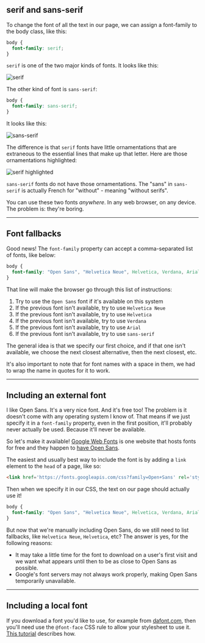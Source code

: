 ## serif and sans-serif

To change the font of all the text in our page, we can assign a font-family to the body class, like this:

``` css
body {
  font-family: serif;
}
```

`serif` is one of the two major kinds of fonts. It looks like this:

![serif](https://upload.wikimedia.org/wikipedia/commons/8/8c/Serif_and_sans-serif_02.png)

The other kind of font is `sans-serif`:

``` css
body {
  font-family: sans-serif;
}
```

It looks like this:

![sans-serif](https://upload.wikimedia.org/wikipedia/commons/a/a0/Serif_and_sans-serif_01.png)

The difference is that `serif` fonts have little ornamentations that are extraneous to the essential lines that make up that letter. Here are those ornamentations highlighted:

![serif highlighted](https://upload.wikimedia.org/wikipedia/commons/9/91/Serif_and_sans-serif_03.png)

`sans-serif` fonts do not have those ornamentations. The "sans" in `sans-serif` is actually French for "without" - meaning "without serifs".

You can use these two fonts _anywhere_. In any web browser, on any device. The problem is: they're boring.

---

## Font fallbacks

Good news! The `font-family` property can accept a comma-separated list of fonts, like below:

``` css
body {
  font-family: "Open Sans", "Helvetica Neue", Helvetica, Verdana, Arial, sans-serif;
}
```

That line will make the browser go through this list of instructions:

1. Try to use the `Open Sans` font if it's available on this system
2. If the previous font isn't available, try to use `Helvetica Neue`
3. If the previous font isn't available, try to use `Helvetica`
4. If the previous font isn't available, try to use `Verdana`
5. If the previous font isn't available, try to use `Arial`
6. If the previous font isn't available, try to use `sans-serif`

The general idea is that we specify our first choice, and if that one isn't available, we choose the next closest alternative, then the next closest, etc.

It's also important to note that for font names with a space in them, we had to wrap the name in quotes for it to work.

---

## Including an external font

I like Open Sans. It's a very nice font. And it's free too! The problem is it doesn't come with any operating system I know of. That means if we just specify it in a `font-family` property, even in the first position, it'll probably never actually be used. Because it'll never be available.

So let's make it available! [Google Web Fonts](https://www.google.com/fonts) is one website that hosts fonts for free and they happen to [have Open Sans](https://www.google.com/fonts#UsePlace:use/Collection:Open+Sans).

The easiest and usually best way to include the font is by adding a `link` element to the `head` of a page, like so:

``` html
<link href='https://fonts.googleapis.com/css?family=Open+Sans' rel='stylesheet' type='text/css'>
```

Then when we specify it in our CSS, the text on our page should actually use it!

``` css
body {
  font-family: "Open Sans", "Helvetica Neue", Helvetica, Verdana, Arial, sans-serif;
}
```

But now that we're manually including Open Sans, do we still need to list fallbacks, like `Helvetica Neue`, `Helvetica`, etc? The answer is yes, for the following reasons:

- It may take a little time for the font to download on a user's first visit and we want what appears until then to be as close to Open Sans as possible.
- Google's font servers may not always work properly, making Open Sans temporarily unavailable.

---

## Including a local font

If you download a font you'd like to use, for example from [dafont.com](http://www.dafont.com/), then you'll need use the `@font-face` CSS rule to allow your stylesheet to use it. [This tutorial](https://css-tricks.com/snippets/css/using-font-face/) describes how.
